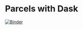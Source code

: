 # Parcels with Dask

[![Binder](https://mybinder.org/badge.svg)](https://mybinder.org/v2/gh/willirath/parcels_dask/master)
